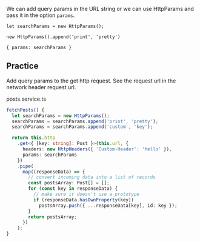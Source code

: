 We can add query params in the URL string or we can use HttpParams and pass it in the option `params`.

`let searchParams = new HttpParams();`

`new HttpParams().append('print', 'pretty')`

`{ params: searchParams }`

## Practice 

Add query params to the get http request. See the request url in the network header request url.

posts.service.ts

```ts
fetchPosts() {
  let searchParams = new HttpParams();
  searchParams = searchParams.append('print', 'pretty');
  searchParams = searchParams.append('custom', 'key');

  return this.http
    .get<{ [key: string]: Post }>(this.url, {
      headers: new HttpHeaders({ 'Custom-Header': 'hello' }),
      params: searchParams
    })
    .pipe(
      map((responseData) => {
        // convert incoming data into a list of records
        const postsArray: Post[] = [];
        for (const key in responseData) {
          // make sure it doesn't use a prototype
          if (responseData.hasOwnProperty(key))
            postsArray.push({ ...responseData[key], id: key });
        }
        return postsArray;
      })
    );
}
```

